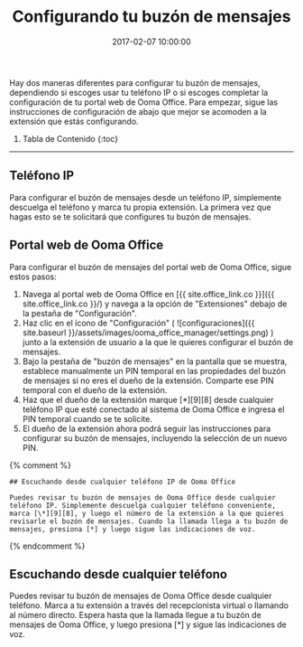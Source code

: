 ﻿---
layout: post
title:  Configurando tu buzón de mensajes
date:   2017-02-07 10:00:00
country: [Colombia]
language: [Spanish]
locale: [co-es]
category: [wework]
tags: [user-management, admin-features, voicemail, wework]
---

Hay dos maneras diferentes para configurar tu buzón de mensajes, dependiendo si escoges usar tu teléfono IP o si escoges completar la configuración de tu portal web de Ooma Office. Para empezar, sigue las instrucciones de configuración de abajo que mejor se acomoden a la extensión que estás configurando.

1. Tabla de Contenido
{:toc}
* * *

## Teléfono IP

Para configurar el buzón de mensajes desde un teléfono IP, simplemente descuelga el teléfono y marca tu propia extensión. La primera vez que hagas esto se te solicitará que configures tu buzón de mensajes.

## Portal web de Ooma Office

Para configurar el buzón de mensajes del portal web de Ooma Office, sigue estos pasos:

1. Navega al portal web de Ooma Office en [{{ site.office_link.co }}]({{ site.office_link.co }}/) y navega a la opción de "Extensiones" debajo de la pestaña de "Configuración".
2. Haz clic en el ícono de "Configuración" ( ![configuraciones]({{ site.baseurl }}/assets/images/ooma_office_manager/settings.png) ) junto a la extensión de usuario a la que le quieres configurar el buzón de mensajes.
3. Bajo la pestaña de "buzón de mensajes" en la pantalla que se muestra, establece manualmente un PIN temporal en las propiedades del buzón de mensajes si no eres el dueño de la extensión. Comparte ese PIN temporal con el dueño de la extensión.
4. Haz que el dueño de la extensión marque [*][9][8] desde cualquier teléfono IP que esté conectado al sistema de Ooma Office e ingresa el PIN temporal cuando se te solicite.
5. El dueño de la extensión ahora podrá seguir las instrucciones para configurar su buzón de mensajes, incluyendo la selección de un nuevo PIN.

{% comment %}

	## Escuchando desde cualquier teléfono IP de Ooma Office

	Puedes revisar tu buzón de mensajes de Ooma Office desde cualquier teléfono IP. Simplemente descuelga cualquier teléfono conveniente, marca [\*][9][8], y luego el número de la extensión a la que quieres revisarle el buzón de mensajes. Cuando la llamada llega a tu buzón de mensajes, presiona [*] y luego sigue las indicaciones de voz.

{% endcomment %}

## Escuchando desde cualquier teléfono

Puedes revisar tu buzón de mensajes de Ooma Office desde cualquier teléfono. Marca a tu extensión a través del recepcionista virtual o llamando al número directo. Espera hasta que la llamada llegue a tu buzón de mensajes de Ooma Office, y luego presiona [*] y sigue las indicaciones de voz.